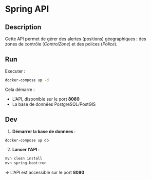 # Spring API


## Description
Cette API permet de gérer des alertes (positions) géographiques : des zones de contrôle (*ControlZone*) et des polices (*Police*).


## Run

Executer :
```bash
docker-compose up -d
```

Cela démarre :
- L'API, disponible sur le port **8080**
- La base de données PostgreSQL/PostGIS


## Dev

1. **Démarrer la base de données** :
```bash
docker-compose up db
```

2. **Lancer l'API** :
```bash
mvn clean install
mvn spring-boot:run
```

=> L'API est accessible sur le port **8080**
